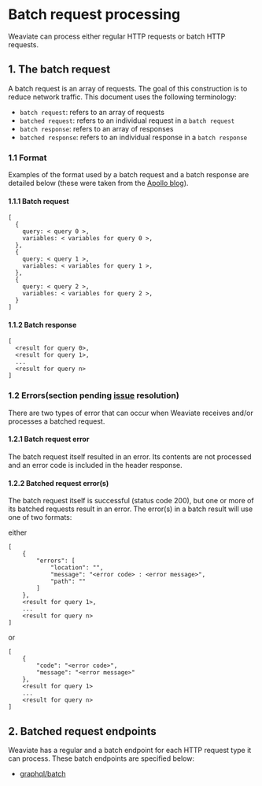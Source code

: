 # Batch request processing
Weaviate can process either regular HTTP requests or batch HTTP requests.
## 1. The batch request
A batch request is an array of requests. The goal of this construction is to reduce network traffic. 
This document uses the following terminology: 
- `batch request`: refers to an array of requests
- `batched request`: refers to an individual request in a `batch request`
- `batch response`: refers to an array of responses
- `batched response`: refers to an individual response in a `batch response`
### 1.1 Format
Examples of the format used by a batch request and a batch response are detailed below (these were taken from the [Apollo blog](https://blog.apollographql.com/query-batching-in-apollo-63acfd859862)).
#### 1.1.1 Batch request
```
[
  {
    query: < query 0 >,
    variables: < variables for query 0 >,
  },
  {
    query: < query 1 >,
    variables: < variables for query 1 >,
  },
  {
    query: < query 2 >,
    variables: < variables for query 2 >,
  }
]
```
#### 1.1.2 Batch response

```
[
  <result for query 0>,
  <result for query 1>,
  ...
  <result for query n>
]
```
### 1.2 Errors(section pending [issue](https://github.com/creativesoftwarefdn/weaviate/issues/513) resolution)
There are two types of error that can occur when Weaviate receives and/or processes a batched request.
#### 1.2.1 Batch request error
The batch request itself resulted in an error. Its contents are not processed and an error code is included in the header response.
#### 1.2.2 Batched request error(s)
The batch request itself is successful (status code 200), but one or more of its batched requests result in an error. The error(s) in a batch result will use one of two formats:

either
```
[
    {
        "errors": [
            "location": "",
            "message": "<error code> : <error message>",
            "path": ""
        ]
    }, 
    <result for query 1>,
    ...
    <result for query n>
]
```
or 
```
[
    {
        "code": "<error code>",
        "message": "<error message>"
    },
    <result for query 1>
    ...
    <result for query n>
]
```

## 2. Batched request endpoints
Weaviate has a regular and a batch endpoint for each HTTP request type it can process. These batch endpoints are specified below:
* [graphql/batch](https://github.com/creativesoftwarefdn/weaviate/blob/e971fb87326f3b0eb37b7fd094b43153f927d0ca/restapi/configure_weaviate.go#L1260)
